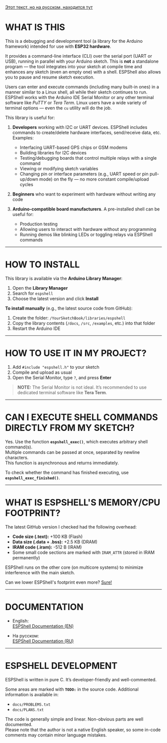 [Этот текст, но на русском, находится тут](https://github.com/vvb333007/espshell/blob/main/README_ru.md)

# WHAT IS THIS

This is a debugging and development tool (a library for the Arduino framework) intended for use with **ESP32 hardware**.

It provides a command-line interface (CLI) over the serial port (UART or USB), running in parallel with your Arduino sketch. This is **not** a standalone program — the tool integrates into your sketch at compile time and enhances any sketch (even an empty one) with a shell. ESPShell also allows you to pause and resume sketch execution.

Users can enter and execute commands (including many built-in ones) in a manner similar to a Linux shell, all while their sketch continues to run. ESPShell works with the Arduino IDE Serial Monitor or any other terminal software like *PuTTY* or *Tera Term*. Linux users have a wide variety of terminal options — even the `cu` utility will do the job.

This library is useful for:

1. **Developers** working with I2C or UART devices. ESPShell includes commands to create/delete hardware interfaces, send/receive data, etc.  
   Examples:
   - Interfacing UART-based GPS chips or GSM modems  
   - Building libraries for I2C devices  
   - Testing/debugging boards that control multiple relays with a single command  
   - Viewing or modifying sketch variables  
   - Changing pin or interface parameters (e.g., UART speed or pin pull-up/down mode) on the fly — no more constant compile/upload cycles

2. **Beginners** who want to experiment with hardware without writing any code

3. **Arduino-compatible board manufacturers**. A pre-installed shell can be useful for:
   - Production testing  
   - Allowing users to interact with hardware without any programming  
   - Running demos like blinking LEDs or toggling relays via ESPShell commands

---

# HOW TO INSTALL

This library is available via the **Arduino Library Manager**:

1. Open the **Library Manager**
2. Search for `espshell`
3. Choose the latest version and click **Install**

**To install manually** (e.g., the latest source code from GitHub):

1. Create the folder: `/YourSketchBook/libraries/espshell`  
2. Copy the library contents (`/docs`, `/src`, `/examples`, etc.) into that folder  
3. Restart the Arduino IDE

---

# HOW TO USE IT IN MY PROJECT?

1. Add `#include "espshell.h"` to your sketch  
2. Compile and upload as usual  
3. Open the Serial Monitor, type `?`, and press **Enter**

> **NOTE:** The Serial Monitor is not ideal. It’s recommended to use dedicated terminal software like **Tera Term**.

---

# CAN I EXECUTE SHELL COMMANDS DIRECTLY FROM MY SKETCH?

Yes. Use the function **`espshell_exec()`**, which executes arbitrary shell command(s).  
Multiple commands can be passed at once, separated by newline characters.  
This function is asynchronous and returns immediately.

To check whether the command has finished executing, use **`espshell_exec_finished()`**.

---

# WHAT IS ESPSHELL'S MEMORY/CPU FOOTPRINT?

The latest GitHub version I checked had the following overhead:

- **Code size (.text):** +100 KB (Flash)  
- **Data size (.data + .bss):** +2.5 KB (DRAM)  
- **IRAM code (.iram):** -512 B (IRAM)  
- Some small code sections are marked with `IRAM_ATTR` (stored in IRAM permanently)

ESPShell runs on the other core (on multicore systems) to minimize interference with the main sketch.

Can we lower ESPShell's footprint even more?  [Sure!](https://vvb333007.github.io/espshell/html/Customizing.html)

---

# DOCUMENTATION

- English:  
  [ESPShell Documentation (EN)](https://vvb333007.github.io/espshell/html/index.html)

- На русском:  
  [ESPShell Documentation (RU)](https://vvb333007.github.io/espshell/html/index.ru.html)

---

# ESPSHELL DEVELOPMENT

ESPShell is written in pure C. It’s developer-friendly and well-commented.

Some areas are marked with **`TODO:`** in the source code. Additional information is available in:

- `docs/PROBLEMS.txt`
- `docs/PLANS.txt`

The code is generally simple and linear. Non-obvious parts are well documented.  
Please note that the author is not a native English speaker, so some in-code comments may contain minor language mistakes.
